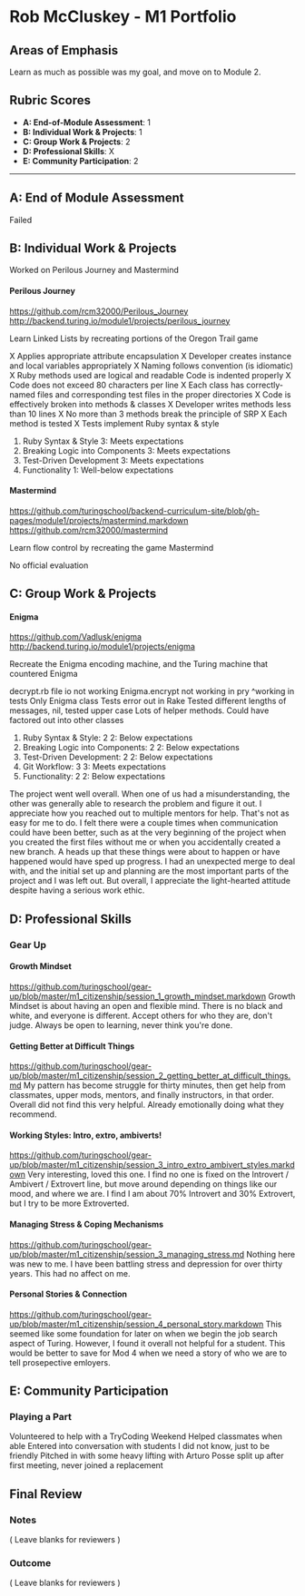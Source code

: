 # Rob McCluskey - M1 Portfolio

## Areas of Emphasis

Learn as much as possible was my goal, and move on to Module 2.

## Rubric Scores

* **A: End-of-Module Assessment**: 1
* **B: Individual Work & Projects**: 1
* **C: Group Work & Projects**: 2
* **D: Professional Skills**: X
* **E: Community Participation**: 2

-----------------------

## A: End of Module Assessment

Failed


## B: Individual Work & Projects

Worked on Perilous Journey and Mastermind

#### Perilous Journey

https://github.com/rcm32000/Perilous_Journey
http://backend.turing.io/module1/projects/perilous_journey

Learn Linked Lists by recreating portions of the Oregon Trail game

X Applies appropriate attribute encapsulation X Developer creates instance and local variables appropriately X Naming follows convention (is idiomatic) X Ruby methods used are logical and readable
Code is indented properly X Code does not exceed 80 characters per line X Each class has correctly-named files and corresponding test files in the proper directories
X Code is effectively broken into methods & classes X Developer writes methods less than 10 lines X No more than 3 methods break the principle of SRP
X Each method is tested X Tests implement Ruby syntax & style

1. Ruby Syntax & Style
  3: Meets expectations
2. Breaking Logic into Components
  3: Meets expectations
3. Test-Driven Development
  3: Meets expectations
4. Functionality
  1: Well-below expectations


#### Mastermind

https://github.com/turingschool/backend-curriculum-site/blob/gh-pages/module1/projects/mastermind.markdown
https://github.com/rcm32000/mastermind

Learn flow control by recreating the game Mastermind

No official evaluation

## C: Group Work & Projects

#### Enigma

https://github.com/Vadlusk/enigma
http://backend.turing.io/module1/projects/enigma

Recreate the Enigma encoding machine, and the Turing machine that countered Enigma

decrypt.rb file io not working
Enigma.encrypt not working in pry
^working in tests
Only Enigma class
Tests error out in Rake
Tested different lengths of messages, nil, tested upper case
Lots of helper methods. Could have factored out into other classes

1. Ruby Syntax & Style: 2
  2: Below expectations
2. Breaking Logic into Components: 2
  2: Below expectations
3. Test-Driven Development: 2
  2: Below expectations
4. Git Workflow: 3
  3: Meets expectations
5. Functionality: 2
  2: Below expectations

The project went well overall. When one of us had a misunderstanding, the other was generally able to research the problem and figure it out. I appreciate how you reached out to multiple mentors for help.  That's not as easy for me to do.  I felt there were a couple times when communication could have been better, such as at the very beginning of the project when you created the first files without me or when you accidentally created a new branch. A heads up that these things were about to happen or have happened would have sped up progress.  I had an unexpected merge to deal with, and the initial set up and planning are the most important parts of the project and I was left out.  But overall, I appreciate the light-hearted attitude despite having a serious work ethic.

## D: Professional Skills
### Gear Up
#### Growth Mindset
https://github.com/turingschool/gear-up/blob/master/m1_citizenship/session_1_growth_mindset.markdown
Growth Mindset is about having an open and flexible mind.  There is no black and white, and everyone is different.  Accept others for who they are, don't judge.  Always be open to learning, never think you're done.

#### Getting Better at Difficult Things
https://github.com/turingschool/gear-up/blob/master/m1_citizenship/session_2_getting_better_at_difficult_things.md
My pattern has become struggle for thirty minutes, then get help from classmates, upper mods, mentors, and finally instructors, in that order.  Overall did not find this very helpful.  Already emotionally doing what they recommend.

#### Working Styles: Intro, extro, ambiverts!
https://github.com/turingschool/gear-up/blob/master/m1_citizenship/session_3_intro_extro_ambivert_styles.markdown
Very interesting, loved this one.  I find no one is fixed on the Introvert / Ambivert / Extrovert line, but move around depending on things like our mood, and where we are.  I find I am about 70% Introvert and 30% Extrovert, but I try to be more Extroverted.

#### Managing Stress & Coping Mechanisms
https://github.com/turingschool/gear-up/blob/master/m1_citizenship/session_3_managing_stress.md
Nothing here was new to me.  I have been battling stress and depression for over thirty years.  This had no affect on me.

#### Personal Stories & Connection
https://github.com/turingschool/gear-up/blob/master/m1_citizenship/session_4_personal_story.markdown
This seemed like some foundation for later on when we begin the job search aspect of Turing.  However, I found it overall not helpful for a student.  This would be better to save for Mod 4 when we need a story of who we are to tell prosepective emloyers.


## E: Community Participation

### Playing a Part

Volunteered to help with a TryCoding Weekend
Helped classmates when able
Entered into conversation with students I did not know, just to be friendly
Pitched in with some heavy lifting with Arturo
Posse split up after first meeting, never joined a replacement

## Final Review

### Notes

( Leave blanks for reviewers )

### Outcome

( Leave blanks for reviewers )
